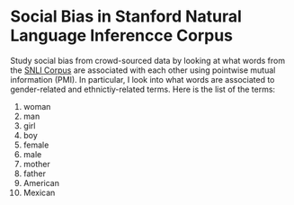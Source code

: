 # Social Bias in Stanford Natural Language Inferencce Corpus 
Study social bias from crowd-sourced data by looking at what words from the [SNLI Corpus](https://nlp.stanford.edu/projects/snli/) are associated with each other using pointwise mutual information (PMI). In particular, I look into what words are associated to gender-related and ethnictiy-related terms. Here is the list of the terms:

1. woman
2. man
3. girl
4. boy
5. female
6. male
7. mother
8. father
9. American
10. Mexican 

